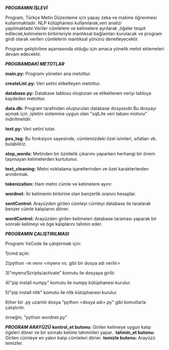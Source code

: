 ***PROGRAMIN İŞLEVİ***

Program, Türkçe Metin Düzenleme için yapay zeka ve makine öğrenmesi kullanmaktadır. NLP kütüphanesi kullanılarak,veri analizi yapılmaktadır.Veriler cümlelere ve kelimelere ayrılarak ,öğeler tespit edilecek,kelimelerin birbirleriyle mantıksal bağlamları kurulacak ve program girdi olarak verilen cümlelerin mantıksal yönünü denetleyecektir.

Program geliştirilme aşamasında olduğu için amaca yönelik metot eklemeleri devam edecektir.

***PROGRAMDAKİ METOTLAR***

**main.py:** Programı yöneten ana metottur.

**createList.py:** Veri setini etiketleyen metottur.

**database.py:** Database tablosu oluşturan ve etiketlenen veriyi tabloya kaydeden metottur.

**data.db:** Program tarafından oluşturulan database dosyasıdır.Bu dosyayı açmak için ,işletim sistemine uygun olan "sqlLite veri tabanı motoru" indirilmelidir.

**text.py:** Veri setini tutar.

**pos_tag:** Bu fonksiyon sayesinde, cümlemizdeki özel isimleri, sıfatları vb. bulabiliriz.

**stop_words:** Metinden bir öznitelik çıkarımı yaparken herhangi bir önem taşımayan kelimelerden kurtulunur.

**text_cleaning:** Metni noktalama işaretlerinden ve özel karakterlerden arındırmak. 

**tokenization:** Ham metni cümle ve kelimelere ayırır.

**wordnet:** İki kelimenin birbirine olan benzerlik oranını hesaplar.

**sentControl:** Arayüzden girilen cümleyi cümleyi database ile taratarak benzer cümle kalıplarını döner.

**wordControl:** Arayüzden girilen kelimeleri database taraması yaparak bir sonraki kelimeyi ve öge kalıplarını tahmin eder.

***PROGRAMIN ÇALIŞTIRILMASI***

Programı VsCode ile çalıştırmak için:

1)cmd açılır.

2)python -m venv <myenv vs. gibi bir dosya adı verilir>

3)"myenv/Scripts/activate" komutu ile dosyaya girilir.

4)"pip install numpy" komutu ile numpy kütüphanesi kurulur.

5)"pip install nltk" komutu ile nltk kütüphanesi kurulur.

6)her bir .py uzantılı dosya "python <dosya adı>.py" gibi komutlarla çalıştırılır.

örneğin; "python wordnet.py"

***PROGRAM ARAYÜZÜ***
**kontrol_et butonu:** Girilen kelimeye uygun kalıp ögeleri döner ve bir sonraki kelime tahminleri yapar..
**tahmin_et butonu:** Girilen cümleye en yakın kalıp cümleleri döner.
**temizle butonu:** Arayüzü temizler.
